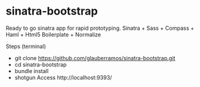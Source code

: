 sinatra-bootstrap
=================

Ready to go sinatra app for rapid prototyping. Sinatra + Sass + Compass + Haml + Html5 Boilerplate + Normalize


Steps (terminal)
 - git clone https://github.com/glauberramos/sinatra-bootstrap.git
 - cd sinatra-bootstrap 
 - bundle install
 - shotgun
 Access http://localhost:9393/
